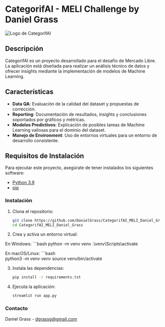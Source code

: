 # CategorifAI - MELI Challenge by Daniel Grass

![Logo de CategorifAI](https://http2.mlstatic.com/frontend-assets/ml-web-navigation/ui-navigation/6.6.73/mercadolibre/logo_large_25years@2x.png?width=300)

## Descripción

CategorifAI es un proyecto desarrollado para el desafío de Mercado Libre. La aplicación está diseñada para realizar un análisis técnico de datos y ofrecer insights mediante la implementación de modelos de Machine Learning.

## Características

- **Data QA**: Evaluación de la calidad del dataset y propuestas de corrección.
- **Reporting**: Documentación de resultados, insights y conclusiones soportados por gráficos y métricas.
- **Modelos Predictivos**: Explicación de posibles tareas de Machine Learning valiosas para el dominio del dataset.
- **Manejo de Environment**: Uso de entornos virtuales para un entorno de desarrollo consistente.

## Requisitos de Instalación

Para ejecutar este proyecto, asegúrate de tener instalados los siguientes software:

- [Python 3.9](https://www.python.org/downloads/)
- [pip](https://pip.pypa.io/en/stable/installation/)

### Instalación

1. Clona el repositorio:

   ```bash
   git clone https://github.com/DanielGrass/CategorifAI_MELI_Daniel_Grass.git
   cd CategorifAI_MELI_Daniel_Grass

2. Crea y activa un entorno virtual:

En Windows:
    ```bash
    python -m venv venv
    .\venv\Scripts\activate

En macOS/Linux:
    ```bash    
    python3 -m venv venv
    source venv/bin/activate

3. Instala las dependencias:
    ```bash    
    pip install -r requirements.txt

4. Ejecuta la aplicación:
    ```bash    
    streamlit run app.py

### Contacto
Daniel Grass - dgrassg@gmail.com

